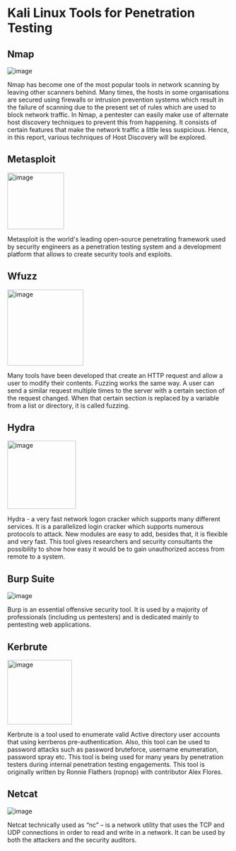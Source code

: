 # Kali Linux Tools for Penetration Testing

## Nmap

 ![image](https://github.com/khoinguyenpham/Kali-linux-for-penetration-testing/assets/108651467/941a2ae2-3c4e-4f44-9e9d-96e9b0589ddc)

Nmap has become one of the most popular tools in network scanning by leaving other scanners behind. Many times, the hosts in some organisations are secured using firewalls or intrusion prevention systems which result in the failure of scanning due to the present set of rules which are used to block network traffic.
In Nmap, a pentester can easily make use of alternate host discovery techniques to prevent this from happening. It consists of certain features that make the network traffic a little less suspicious. Hence, in this report, various techniques of Host Discovery will be explored.

## Metasploit

<img width="128" alt="image" src="https://github.com/khoinguyenpham/Kali-linux-for-penetration-testing/assets/108651467/71fbcb96-c48b-495f-92bb-9cf57fa2e6ea">

Metasploit is the world's leading open-source penetrating framework used by security engineers as a penetration testing system and a development platform that allows to create security tools and exploits.

## Wfuzz

<img width="172" alt="image" src="https://github.com/khoinguyenpham/Kali-linux-for-penetration-testing/assets/108651467/e6284acc-58fb-4365-9ac2-affd0f024129">

Many tools have been developed that create an HTTP request and allow a user to modify their contents. Fuzzing works the same way. A user can send a similar request multiple times to the server with a certain section of the request changed. When that certain section is replaced by a variable from a list or directory, it is called fuzzing.

## Hydra

<img width="155" alt="image" src="https://github.com/khoinguyenpham/Kali-linux-for-penetration-testing/assets/108651467/414062fa-a5e5-4e0a-b0d2-3eb904f81520">

Hydra - a very fast network logon cracker which supports many different services. It is a parallelized login cracker which supports numerous protocols to attack. New modules are easy to add, besides that, it is flexible and very fast. This tool gives researchers and security
consultants the possibility to show how easy it would be to gain unauthorized access from remote to a system.

## Burp Suite

![image](https://github.com/khoinguyenpham/Kali-linux-for-penetration-testing/assets/108651467/9cdb5893-e70d-4cfb-8c2d-3f2b838cf4ac)


Burp is an essential offensive security tool. It is used by a majority of professionals (including us pentesters) and is dedicated mainly to pentesting web applications.

## Kerbrute

<img width="146" alt="image" src="https://github.com/khoinguyenpham/Kali-linux-for-penetration-testing/assets/108651467/bacb4598-0eca-44e4-80ad-7a7ec65ad211">

Kerbrute is a tool used to enumerate valid Active directory user accounts that using kerrberos pre-authentication. Also, this tool can be used to password attacks such as password bruteforce, username enumeration, password spray etc. This tool is being used for many years by penetration testers during
internal penetration testing engagements. This tool is originally written by Ronnie Flathers (ropnop)
with contributor Alex Flores.

## Netcat
 ![image](https://github.com/khoinguyenpham/Kali-linux-for-penetration-testing/assets/108651467/cfdb45ff-45e8-42c3-9257-85e115ad1f2d)

Netcat technically used as “nc” – is a network utility that uses the TCP and UDP connections in order to read and write in a network. It can be used by both the attackers and the security auditors.
